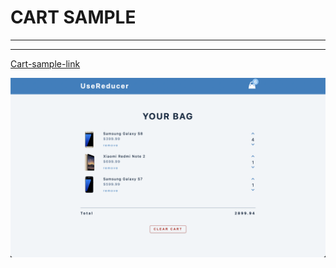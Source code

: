 # CART SAMPLE

---

---

[Cart-sample-link](https://cart-sample.vercel.app/)

![alt text](img/img.png)
